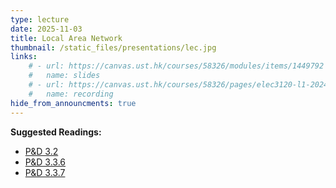 ```yaml
---
type: lecture
date: 2025-11-03
title: Local Area Network
thumbnail: /static_files/presentations/lec.jpg
links: 
    # - url: https://canvas.ust.hk/courses/58326/modules/items/1449792
    #   name: slides
    # - url: https://canvas.ust.hk/courses/58326/pages/elec3120-l1-2024-10-29-15-00
    #   name: recording   
hide_from_announcments: true
---
```

**Suggested Readings:**
- [P&D 3.2](https://book.systemsapproach.org/internetworking/ethernet.html)
- [P&D 3.3.6](https://book.systemsapproach.org/internetworking/basic-ip.html#address-translation-arp)
- [P&D 3.3.7](https://book.systemsapproach.org/internetworking/basic-ip.html#host-configuration-dhcp)